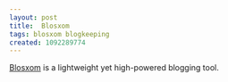 ```yaml
---
layout: post
title:  Blosxom
tags: blosxom blogkeeping 
created: 1092289774
---
```

<a href="http://www.blosxom.com/">Blosxom</a> is a lightweight yet high-powered blogging tool.
